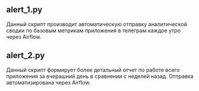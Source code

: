## alert_1.py

Данный скрипт производит автоматическую отправку аналитической сводки по базовым метрикам приложения в телеграм каждое утро через Airflow.
 
## alert_2.py

Данный скрипт формирует более детальный отчет по работе всего приложения за вчерашний день в сравнении с неделей назад. Отправка автоматизирована через Airflow.
